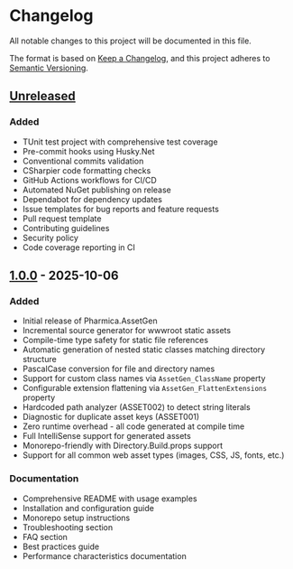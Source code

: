 # Changelog

All notable changes to this project will be documented in this file.

The format is based on [Keep a Changelog](https://keepachangelog.com/en/1.0.0/),
and this project adheres to [Semantic Versioning](https://semver.org/spec/v2.0.0.html).

## [Unreleased]

### Added
- TUnit test project with comprehensive test coverage
- Pre-commit hooks using Husky.Net
- Conventional commits validation
- CSharpier code formatting checks
- GitHub Actions workflows for CI/CD
- Automated NuGet publishing on release
- Dependabot for dependency updates
- Issue templates for bug reports and feature requests
- Pull request template
- Contributing guidelines
- Security policy
- Code coverage reporting in CI

## [1.0.0] - 2025-10-06

### Added
- Initial release of Pharmica.AssetGen
- Incremental source generator for wwwroot static assets
- Compile-time type safety for static file references
- Automatic generation of nested static classes matching directory structure
- PascalCase conversion for file and directory names
- Support for custom class names via `AssetGen_ClassName` property
- Configurable extension flattening via `AssetGen_FlattenExtensions` property
- Hardcoded path analyzer (ASSET002) to detect string literals
- Diagnostic for duplicate asset keys (ASSET001)
- Zero runtime overhead - all code generated at compile time
- Full IntelliSense support for generated assets
- Monorepo-friendly with Directory.Build.props support
- Support for all common web asset types (images, CSS, JS, fonts, etc.)

### Documentation
- Comprehensive README with usage examples
- Installation and configuration guide
- Monorepo setup instructions
- Troubleshooting section
- FAQ section
- Best practices guide
- Performance characteristics documentation

[Unreleased]: https://github.com/PharmicaUK/Pharmica.AssetGen/compare/v1.0.0...HEAD
[1.0.0]: https://github.com/PharmicaUK/Pharmica.AssetGen/releases/tag/v1.0.0
